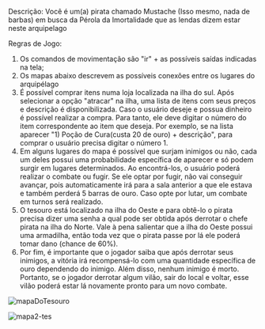 Descrição:
   Você é um(a) pirata chamado Mustache (Isso mesmo, nada de barbas) em busca da Pérola da Imortalidade que as lendas dizem estar neste arquipelago

Regras de Jogo:
  1) Os comandos de movimentação são "ir" + as possíveis saídas indicadas na tela;
  2) Os mapas abaixo descrevem as possíveis conexões entre os lugares do arquipélago
  3) É possível comprar itens numa loja localizada na ilha do sul. Após selecionar a opção "atracar" na ilha, uma lista de itens com seus preços e descrição é disponibilizada. Caso o usuário deseje e possua dinheiro é possível realizar a compra. Para tanto, ele deve digitar o número do item correspondente ao item que deseja. Por exemplo, se na lista aparecer "1) Poção de Cura(custa 20 de ouro) + descrição", para comprar o usuário precisa digitar o número 1.
  4) Em alguns lugares do mapa é possível que surjam inimigos ou não, cada um deles possui uma probabilidade específica de aparecer e só podem surgir em lugares determinados. Ao encontrá-los, o usuário poderá realizar o combate ou fugir. Se ele optar por fugir, não vai conseguir avançar, pois automaticamente irá para a sala anterior a que ele estava e também perderá 5 barras de ouro. Caso opte por lutar, um combate em turnos será realizado.
  5) O tesouro está localizado na ilha do Oeste e para obtê-lo o pirata precisa dizer uma senha a qual pode ser obtida após derrotar o chefe pirata na ilha do Norte. Vale à pena salientar que a ilha do Oeste possui uma armadilha, então toda vez que o pirata passe por lá ele poderá tomar dano (chance de 60%).
  6) Por fim, é importante que o jogador saiba que após derrotar seus inimigos, a vitória irá recompensá-lo com uma quantidade específica de ouro dependendo do inimigo. Além disso, nenhum inimigo é morto. Portanto, se o jogador derrotar algum vilão, sair do local e voltar, esse vilão poderá estar lá novamente pronto para um novo combate.

![mapaDoTesouro](https://user-images.githubusercontent.com/114308225/192175392-5408f9b7-a56e-4fbf-83ba-5627da951659.jpg)

![mapa2-tes](https://user-images.githubusercontent.com/114308225/192175535-c8d6f050-3764-49b7-bf95-e2e70032e1fc.jpg)
